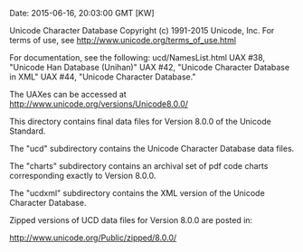 Date: 2015-06-16, 20:03:00 GMT [KW]

Unicode Character Database
Copyright (c) 1991-2015 Unicode, Inc.
For terms of use, see http://www.unicode.org/terms_of_use.html

For documentation, see the following:
ucd/NamesList.html
UAX #38, "Unicode Han Database (Unihan)"
UAX #42, "Unicode Character Database in XML"
UAX #44, "Unicode Character Database."

The UAXes can be accessed at http://www.unicode.org/versions/Unicode8.0.0/

This directory contains final data files
for Version 8.0.0 of the Unicode Standard. 

The "ucd" subdirectory contains the Unicode
Character Database data files.

The "charts" subdirectory contains an archival set of
pdf code charts corresponding exactly to Version 8.0.0.

The "ucdxml" subdirectory contains the XML version of
the Unicode Character Database.

Zipped versions of UCD data files for Version 8.0.0 are 
posted in:

http://www.unicode.org/Public/zipped/8.0.0/
